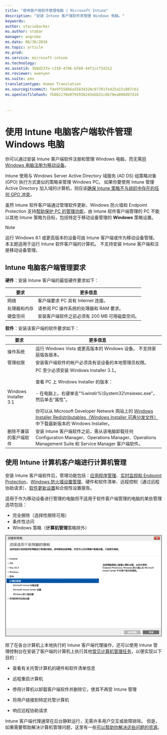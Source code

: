 ```yaml
---
title: "使用客户端软件管理电脑 | Microsoft Intune"
description: "安装 Intune 客户端软件来管理 Windows 电脑。"
keywords: 
author: staciebarker
ms.author: stabar
manager: angrobe
ms.date: 08/30/2016
ms.topic: article
ms.prod: 
ms.service: microsoft-intune
ms.technology: 
ms.assetid: 3b8d22fe-c318-4796-b760-44f1ccf34312
ms.reviewer: owenyen
ms.suite: ems
translationtype: Human Translation
ms.sourcegitcommit: f4e9f558b6a55834328c97701fe425a15c807cb1
ms.openlocfilehash: fb862178e0791936243ebb21c6b70ea808d07d16


---
```


# <a name="manage-windows-pcs-with-intune-pc-client-software"></a>使用 Intune 电脑客户端软件管理 Windows 电脑
你可以通过安装 Intune 客户端软件注册和管理 Windows 电脑，而无需[将 Windows 电脑注册为移动设备](set-up-windows-device-management-with-microsoft-intune.md)。

Intune 使用与 Windows Server Active Directory 域服务 (AD DS) 组策略对象 (GPO) 执行方式类似的策略来管理 Windows PC。 如果你要使用 Intune 管理 Active Directory 加入域的计算机，则应该[确保 Intune 策略不与组织中存在的任何 GPO 冲突](resolve-gpo-and-microsoft-intune-policy-conflicts.md)。

虽然 Intune 软件客户端通过管理软件更新、Windows 防火墙和 Endpoint Protection 支持[帮助保护 PC 的管理功能](policies-to-protect-windows-pcs-in-microsoft-intune.md)，由 Intune 软件客户端管理的 PC 不能以其他 Intune 策略为目标，包括特定于移动设备管理的 **Windows** 策略设置。

> [!NOTE]
> 运行 Windows 8.1 或更高版本的设备可由 Intune 客户端或作为移动设备管理。 本主题适用于运行 Intune 软件客户端的计算机。 不支持安装 Intune 客户端和注册移动设备管理。

## <a name="requirements-for-intune-pc-client-management"></a>Intune 电脑客户端管理要求

**硬件**：安装 Intune 客户端的最低硬件要求如下：

|要求|更多信息|
|---------------|--------------------|
|网络|客户端要求 PC 具有 Internet 连接。|
|处理器和内存|请参阅 PC 操作系统的处理器和 RAM 要求。|
|硬盘空间|安装客户端软件之前必须有 200 MB 可用磁盘空间。|

**软件**：安装该客户端的软件要求如下：

|要求|更多信息|
|---------------|--------------------|
|操作系统 | 运行 Windows Vista 或更高版本的 Windows 设备。 不支持家庭版各版本。|
|管理权限|安装客户端软件的帐户必须具有该设备的本地管理员权限。|
|Windows Installer 3.1|PC 至少必须安装 Windows Installer 3.1。<br /><br />查看 PC 上 Windows Installer 的版本：<br /><br />- 在电脑上，右键单击“%windir%\System32\msiexec.exe”，然后单击“属性”。<br /><br />你可以从 Microsoft Developer Network 网站上的 [Windows Installer Redistributables（Windows Installer 可再分发文件）](http://go.microsoft.com/fwlink/?LinkID=234258) 中下载最新版本的 Windows Installer。|
|删除不兼容的客户端软件|安装 Intune 客户端软件之前，需从该电脑卸载任何 Configuration Manager、Operations Manager、Operations Management Suite 和 Service Manager 客户端软件。|

## <a name="computer-management-with-the-intune-computer-client"></a>使用 Intune 计算机客户端进行计算机管理
安装 Intune 客户端软件后，管理功能包括：[应用程序管理](deploy-apps-in-microsoft-intune.md)、[实时监视和 Endpoint Protection](help-secure-windows-pcs-with-endpoint-protection-for-microsoft-intune.md)、[Windows 防火墙设置管理](help-protect-windows-pcs-using-windows-firewall-policies-in-microsoft-intune.md)、硬件和软件清单、远程控制（通过远程协助请求）、[软件更新设置](keep-windows-pcs-up-to-date-with-software-updates-in-microsoft-intune.md)和合规性设置报告。

适用于作为移动设备进行管理的电脑但不适用于软件客户端管理的电脑的某些管理选项包括：

-   完全擦除（选择性擦除可用）
-   条件性访问
-   Windows 策略（**计算机管理**策略除外）

![用于 Windows 电脑的策略模板](../media/pc_policy_template.png)

除了在各台计算机上本地执行的 Intune 客户端代理操作，还可以使用 Intune 管理控制台在安装了客户端的计算机上执行其他[常见计算机管理任务](common-windows-pc-management-tasks-with-the-microsoft-intune-computer-client.md)，以便实现以下目的：

-   查看有关托管计算机的硬件和软件清单信息

-   远程重启计算机

-   停用计算机以卸载客户端软件并删除它，使其不再受 Intune 管理

-   将用户链接到特定托管计算机

-   响应远程协助请求

Intune 客户端代理通常在后台静默运行，无需许多用户交互或故障排除。 但是，如果需要帮助解决计算机管理问题，这里有一些[可以帮助你解决这些问题的资源](/intune/troubleshoot/troubleshoot-client-setup-in-microsoft-intune)。



<!--HONumber=Nov16_HO1-->


